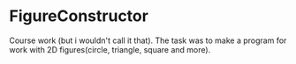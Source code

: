 # FigureConstructor
Course work (but i wouldn't call it that).
The task was to make a program for work with 2D figures(circle, triangle, square and more).
